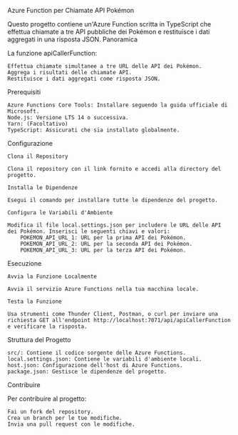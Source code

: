 Azure Function per Chiamate API Pokémon

Questo progetto contiene un'Azure Function scritta in TypeScript che effettua chiamate a tre API pubbliche dei Pokémon e restituisce i dati aggregati in una risposta JSON.
Panoramica

La funzione apiCallerFunction:

    Effettua chiamate simultanee a tre URL delle API dei Pokémon.
    Aggrega i risultati delle chiamate API.
    Restituisce i dati aggregati come risposta JSON.

Prerequisiti

    Azure Functions Core Tools: Installare seguendo la guida ufficiale di Microsoft.
    Node.js: Versione LTS 14 o successiva.
    Yarn: (Facoltativo)
    TypeScript: Assicurati che sia installato globalmente.

Configurazione

    Clona il Repository

    Clona il repository con il link fornito e accedi alla directory del progetto.

    Installa le Dipendenze

    Esegui il comando per installare tutte le dipendenze del progetto.

    Configura le Variabili d'Ambiente

    Modifica il file local.settings.json per includere le URL delle API dei Pokémon. Inserisci le seguenti chiavi e valori:
        POKEMON_API_URL_1: URL per la prima API dei Pokémon.
        POKEMON_API_URL_2: URL per la seconda API dei Pokémon.
        POKEMON_API_URL_3: URL per la terza API dei Pokémon.

Esecuzione

    Avvia la Funzione Localmente

    Avvia il servizio Azure Functions nella tua macchina locale.

    Testa la Funzione

    Usa strumenti come Thunder Client, Postman, o curl per inviare una richiesta GET all'endpoint http://localhost:7071/api/apiCallerFunction e verificare la risposta.

Struttura del Progetto

    src/: Contiene il codice sorgente delle Azure Functions.
    local.settings.json: Contiene le variabili d'ambiente locali.
    host.json: Configurazione dell'host di Azure Functions.
    package.json: Gestisce le dipendenze del progetto.

Contribuire

Per contribuire al progetto:

    Fai un fork del repository.
    Crea un branch per le tue modifiche.
    Invia una pull request con le modifiche.
